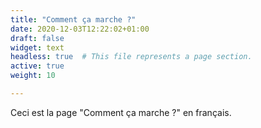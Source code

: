 ```yaml
---
title: "Comment ça marche ?"
date: 2020-12-03T12:22:02+01:00
draft: false
widget: text
headless: true  # This file represents a page section.
active: true
weight: 10

---
```

Ceci est la page "Comment ça marche ?" en français.
